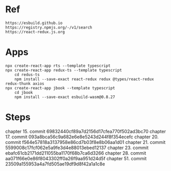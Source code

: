# Ref
```
https://esbuild.github.io
https://registry.npmjs.org/-/v1/search
https://react-redux.js.org
```

# Apps
```
npx create-react-app rts --template typescript
npx create-react-app redux-ts --template typescript
    cd redus-ts
    npm install --save-exact react-redux redux @types/react-redux redux-thunk axios
npx create-react-app jbook --template typescript
    cd jbook
    npm install --save-exact esbuild-wasm@0.8.27
```

# Steps
chapter 15. commit 69832440cf89a7d2156d17cfea770f502ad3bc70
chapter 17. commit 093a8bca56c9a682e6e8e5243d244f8f354ecefc
chapter 20. commit f564e57818a3137958e86cd7b03f8e8b06aa1d01
chapter 21. commit 5599008c17fcf062e5a9fe3d4e88013ebed12137
chapter 23. commit ebafc61cb2171dd211055ba1170f68b7ca6d3266
chapter 28. commit aa071f66e0e86f8043302ff0a26f9aa951d24d5f
chapter 51. commit 23509a155953a4a7fd505ae19df9d8f42a1a1c8e